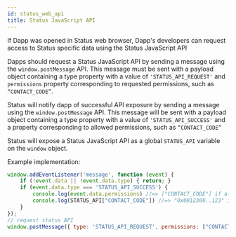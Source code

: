 ```yaml
---
id: status_web_api
title: Status JavaScript API
---
```


If Dapp was opened in Status web browser, Dapp's developers can request access to Status specific data using the Status JavaScript API

Dapps should request a Status JavaScript API by sending a message using the `window.postMessage` API. This message must be sent with a payload object containing a type property with a value of `'STATUS_API_REQUEST'` and `permissions` property corresponding to requested permissions, such as `“CONTACT_CODE”`.

Status will notify dapp of successful API exposure by sending a message using the `window.postMessage` API. This message will be sent with a payload object containing a type property with a value of `'STATUS_API_SUCCESS'` and a property corresponding to allowed permissions, such as `“CONTACT_CODE”`

Status will expose a Status JavaScript API as a global `STATUS_API` variable on the `window` object.

Example implementation: 

```JavaScript
window.addEventListener('message', function (event) {
    if (!event.data || !event.data.type) { return; }
    if (event.data.type === 'STATUS_API_SUCCESS') {
        console.log(event.data.permissions) //=> ["CONTACT_CODE"] if allowed , and [] if not allowed
        console.log(STATUS_API["CONTACT_CODE"]) //=> "0x0012300..123" if allowed
    }
});
// request status API
window.postMessage({ type: 'STATUS_API_REQUEST', permissions: ["CONTACT_CODE"] }, '*');
```